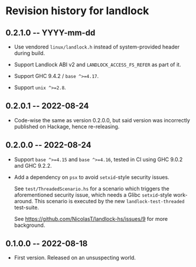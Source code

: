 # Revision history for landlock

## 0.2.1.0 -- YYYY-mm-dd

* Use vendored `linux/landlock.h` instead of system-provided header during
  build.

* Support Landlock ABI v2 and `LANDLOCK_ACCESS_FS_REFER` as part of it.

* Support GHC 9.4.2 / `base ^>=4.17`.

* Support `unix ^>=2.8`.

## 0.2.0.1 -- 2022-08-24

* Code-wise the same as version 0.2.0.0, but said version was incorrectly
  published on Hackage, hence re-releasing.

## 0.2.0.0 -- 2022-08-24

* Support `base ^>=4.15` and `base ^>=4.16`, tested in CI using GHC 9.0.2 and
  GHC 9.2.2.

* Add a dependency on `psx` to avoid `setxid`-style security issues.

  See `test/ThreadedScenario.hs` for a scenario which triggers the
  aforementioned security issue, which needs a Glibc `setxid`-style
  work-around. This scenario is executed by the new `landlock-test-threaded`
  test-suite.

  See https://github.com/NicolasT/landlock-hs/issues/9 for more background.

## 0.1.0.0 -- 2022-08-18

* First version. Released on an unsuspecting world.
